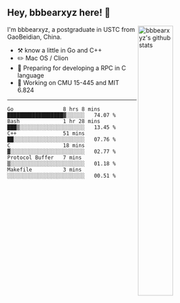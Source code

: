 ## Hey, bbbearxyz here! :wave:

<img align="right" alt="bbbearxyz's github stats" width="40%" src="https://github-readme-stats.vercel.app/api?username=bbbearxyz&show_icons=true">

I'm bbbearxyz, a postgraduate in USTC from GaoBeidian, China.

-   :hammer_and_pick:    know a little in Go and C++
-   :pencil2: Mac OS / Clion
-   :seedling: Preparing for developing a RPC in C language 
-   :thinking: Working on CMU 15-445 and MIT 6.824
---
<!--START_SECTION:waka-->

```text
Go                8 hrs 8 mins    ██████████████████▓░░░░░░   74.07 %
Bash              1 hr 28 mins    ███▒░░░░░░░░░░░░░░░░░░░░░   13.45 %
C++               51 mins         ██░░░░░░░░░░░░░░░░░░░░░░░   07.76 %
C                 18 mins         ▓░░░░░░░░░░░░░░░░░░░░░░░░   02.77 %
Protocol Buffer   7 mins          ▒░░░░░░░░░░░░░░░░░░░░░░░░   01.18 %
Makefile          3 mins          ░░░░░░░░░░░░░░░░░░░░░░░░░   00.51 %
```

<!--END_SECTION:waka-->
